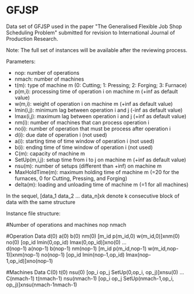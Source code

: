 # GFJSP
Data set of GFJSP used in the paper "The Generalised Flexible Job Shop Scheduling Problem" submitted for revision to International Journal of Production Research.

Note: The full set of instances will be available after the reviewing process.

Parameters:
- nop: number of operations
- nmach: number of machines
- t(m): type of machine m (0: Cutting; 1: Pressing; 2: Forging; 3: Furnace)
- p(m,i): processing time of operation i on machine m (+inf as default value)
- w(m,i): weight of operation i on machine m (+inf as default value)
- lmin(i,j): minimum lag between operation i and j (-inf as default value)
- lmax(i,j): maximum lag between operation i and j (+inf as default value)
- nm(i): number of machines that can process operation i
- no(i): number of operation that must be process after operation i
- d(i): due date of operation i (not used)
- a(i): starting time of time window of operation i (not used)
- b(i): ending time of time window of operation i (not used)
- C(m): capacity of machine m
- SetUp(m,i,j): setup time from i to j on machine m (+inf as default value)
- nsu(m): number of setups (different than +inf) on machine m
- MaxHoldTime(m): maximum holding time of machine m (=20 for the furnaces, 0 for Cutting, Pressing, and Forging)
- delta(m): loading and unloading time of machine m (=1 for all machines)

In the sequel, [data_1 data_2 ... data_n]xk denote k consecutive block of data with the same structure

Instance file structure:

#Number of operations and machines
nop nmach

#Operation Data
d(0) a(0) b(0) nm(0) [m_id p(m_id,0) w(m_id,0)]xnm(0) no(0) [op_id lmin(0,op_id) lmax(0,op_id)]xno(0)
...             
d(nop-1) a(nop-1) b(nop-1) nm(nop-1) [m_id p(m_id,nop-1) w(m_id,nop-1)]xnm(nop-1) no(nop-1) [op_id lmin(nop-1,op_id) lmax(nop-1,op_id)]xno(nop-1)

#Machines Data
C(0) t(0)  nsu(0) [op_i op_j SetUp(0,op_i, op_j)]xnsu(0)
...
C(nmach-1) t(nmach-1)  nsu(nmach-1) [op_i op_j SetUp(nmach-1,op_i, op_j)]xnsu(nmach-1nmach-1)


